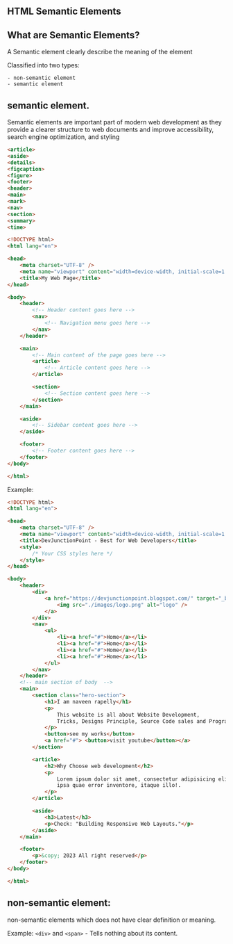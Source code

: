 ## HTML Semantic Elements

## What are Semantic Elements?

A Semantic element clearly describe the meaning of the element

Classified into two types:

    - non-semantic element
    - semantic element

## semantic element.

Semantic elements are important part of modern web development as they provide a clearer structure to web documents and improve accessibility, search engine optimization, and styling
```html
<article>
<aside>
<details>
<figcaption>
<figure>
<footer>
<header>
<main>
<mark>
<nav>
<section>
<summary>
<time>
```
```html
<!DOCTYPE html>
<html lang="en">

<head>
    <meta charset="UTF-8" />
    <meta name="viewport" content="width=device-width, initial-scale=1.0" />
    <title>My Web Page</title>
</head>

<body>
    <header>
        <!-- Header content goes here -->
        <nav>
            <!-- Navigation menu goes here -->
        </nav>
    </header>

    <main>
        <!-- Main content of the page goes here -->
        <article>
            <!-- Article content goes here -->
        </article>

        <section>
            <!-- Section content goes here -->
        </section>
    </main>

    <aside>
        <!-- Sidebar content goes here -->
    </aside>

    <footer>
        <!-- Footer content goes here -->
    </footer>
</body>

</html>

```

Example:

```html
<!DOCTYPE html>
<html lang="en">

<head>
    <meta charset="UTF-8" />
    <meta name="viewport" content="width=device-width, initial-scale=1.0" />
    <title>DevJunctionPoint - Best for Web Developers</title>
    <style>
        /* Your CSS styles here */
    </style>
</head>

<body>
    <header>
        <div>
            <a href="https://devjunctionpoint.blogspot.com/" target="_blank">
                <img src="./images/logo.png" alt="logo" />
            </a>
        </div>
        <nav>
            <ul>
                <li><a href="#">Home</a></li>
                <li><a href="#">Home</a></li>
                <li><a href="#">Home</a></li>
                <li><a href="#">Home</a></li>
            </ul>
        </nav>
    </header>
    <!-- main section of body  -->
    <main>
        <section class="hero-section">
            <h1>I am naveen rapelly</h1>
            <p>
                This website is all about Website Development,
                Tricks, Designs Principle, Source Code sales and Programming.
            </p>
            <button>see my works</button>
            <a href="#"> <button>visit youtube</button></a>
        </section>

        <article>
            <h2>Why Choose web development</h2>
            <p>
                Lorem ipsum dolor sit amet, consectetur adipisicing elit. Praesentium officia eum laborum totam ratione
                ipsa quae error inventore, itaque illo!.
            </p>
        </article>

        <aside>
            <h3>Latest</h3>
            <p>Check: "Building Responsive Web Layouts."</p>
        </aside>
    </main>

    <footer>
        <p>&copy; 2023 All right reserved</p>
    </footer>
</body>

</html>

```

## non-semantic element:

non-semantic elements which does not have clear definition or meaning.

Example:
```<div>``` and ```<span>``` - Tells nothing about its content.

